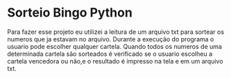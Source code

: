 # Sorteio Bingo Python

Para fazer esse projeto eu utilizei a leitura de um arquivo txt para sortear os numeros que ja
estavam no arquivo.
Durante a execução do programa o usuario pode escolher qualquer cartela.
Quando todos os numeros de uma determinada cartela são sorteados é verificado se o
usuario escolheu a cartela vencedora ou não,e o resultado é impresso na tela e em
um arquivo txt.
